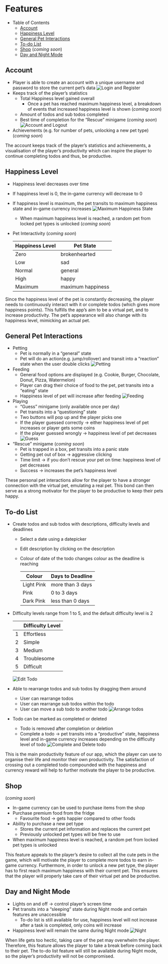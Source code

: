 
# Features

- Table of Contents
  - [Account](#account)
  - [Happiness Level](#happiness-level)
  - [General Pet Interactions](#general-pet-interactions)
  - [To-do List](#to-do-list)
  - [Shop](#shop) (_coming soon_)
  - [Day and Night Mode](#day-and-night-mode)

## Account

- Player is able to create an account with a unique username and password to store the current pet’s data
![Login and Register](./gifs/login_and_register.gif "Login and Register")
- Keeps track of the player’s statistics
  - Total Happiness level gained overall
    - Once a pet has reached maximum happiness level, a breakdown of events that increased happiness level is shown (_coming soon_)
  - Amount of todos and sub todos completed
  - Best time of completion for the “Rescue” minigame (_coming soon_)
  ![Account and Logout](./gifs/account_and_logout.gif "Account and Logout")
- Achievements (e.g. for number of pets, unlocking a new pet type) (_coming soon_)

The account keeps track of the player’s statistics and achievements, a visualisation of the player’s productivity which can inspire the player to continue completing todos and thus, be productive.

## Happiness Level

- Happiness level decreases over time
- If happiness level is 0, the in-game currency will decrease to 0
- If happiness level is maximum, the pet transits to maximum happiness state and in-game currency increases
    ![Maximum Happiness State](./gifs/max_happiness.gif "Maximum Happiness State")
  - When maximum happiness level is reached, a random pet from locked pet types is unlocked (_coming soon_)
- Pet Interactivity (_coming soon_)

    | Happiness Level | Pet State         |
    | --------------- | ----------------- |
    | Zero            | brokenhearted     |
    | Low             | sad               |
    | Normal          | general           |
    | High            | happy             |
    | Maximum         | maximum happiness |

Since the happiness level of the pet is constantly decreasing, the player needs to continuously interact with it or complete todos (which gives more happiness points). This fulfills the app’s aim to be a virtual pet, and to increase productivity. The pet’s appearance will also change with its happiness level, mimicking an actual pet.

## General Pet Interactions

- Petting
  - Pet is normally in a “general” state  
  - Pet will do an action(e.g. jump/rollover) and transit into a “reaction” state when the user double clicks
  ![Petting](./gifs/petting.gif "Petting")
- Feeding
  - General food options are displayed (e.g. Cookie, Burger, Chocolate, Donut, Pizza, Watermelon)
  - Player can drag their choice of food to the pet, pet transits into a “eating” state
  - Happiness level of pet will increase after feeding
  ![Feeding](./gifs/feeding.gif "Feeding")
- Playing
  - “Guess” minigame (only available once per day)
  - Pet transits into a “questioning” state
  - Two buttons will pop up and the player picks one
  - If the player guessed correctly → either happiness level of pet increases or player gets some coins
  - If the player guessed wrongly → happiness level of pet decreases
  ![Guess](./gifs/guess.gif "Guess")
- “Rescue” minigame (_coming soon_)
  - Pet is trapped in a box, pet transits into a panic state
  - Getting pet out of box → aggressive clicking
  - Time limit → if you don’t rescue your pet on time: happiness level of pet decreases
  - Success → increases the pet’s happiness level

These personal pet interactions allow for the player to have a stronger connection with the virtual pet, emulating a real pet. This bond can then serve as a strong motivator for the player to be productive to keep their pets happy.

## To-do List

- Create todos and sub todos with descriptions, difficulty levels and deadlines
  - Select a date using a datepicker
  - Edit description by clicking on the description
  - Colour of date of the todo changes colour as the deadline is reaching

    | Colour     | Days to Deadline |
    | ---------- | ---------------- |
    | Light Pink | more than 3 days |
    | Pink       | 0 to 3 days      |
    | Dark Pink  | less than 0 days |
  
- Difficulty levels range from 1 to 5, and the default difficulty level is 2
  
    |   | Difficulty Level |
    | - | ---------------- |
    | 1 | Effortless       |
    | 2 | Simple           |
    | 3 | Medium           |
    | 4 | Troublesome      |
    | 5 | Difficult        |

  ![Edit Todo](./gifs/edit_todo.gif "Edit Todo")

- Able to rearrange todos and sub todos by dragging them around
  - User can rearrange todos
  - User can rearrange sub todos within the todo
  - User can move a sub todo to another todo
  ![Arrange todos](./gifs/arrange_todo.gif "Arrange todos")
- Todo can be marked as completed or deleted
  - Todo is removed after completion or deletion
  - Complete a todo → pet transits into a “productive” state, happiness level and in-game currency increases depending on the difficulty level of todo
  ![Complete and Delete todo](./gifs/complete_and_delete_todo.gif "Complete and Delete todo")
  
This is the main productivity feature of our app, which the player can use to organise their life and monitor their own productivity. The satisfaction of crossing out a completed todo compounded with the happiness and currency reward will help to further motivate the player to be productive.

## Shop

(_coming soon_)

- In-game currency can be used to purchase items from the shop
- Purchase premium food from the fridge
  - Favourite food → gets happier compared to other foods
- Ability to purchase a new pet type
  - Stores the current pet information and replaces the current pet
  - Previously unlocked pet types will be free to use
- When maximum happiness level is reached, a random pet from locked pet types is unlocked

This feature appeals to the player’s desire to collect all the cute pets in the game, which will motivate the player to complete more todos to earn in-game currency. Furthermore, in order to unlock a new pet type, the player has to first reach maximum happiness with their current pet. This ensures that the player will properly take care of their virtual pet and be productive.  

## Day and Night Mode

- Lights on and off → control player’s screen time
- Pet transits into a “sleeping” state during Night mode and certain features are unaccessible
  - To-do list is still available for use, happiness level will not increase after a task is completed, only coins will increase
- Happiness level will remain the same during Night mode
![Night](./gifs/night.gif "Night")

When life gets too hectic, taking care of the pet may overwhelm the player. Therefore, this feature allows the player to take a break before coming back to their pet. The to-do list feature will still be available during Night mode, so the player’s productivity will not be compromised.
